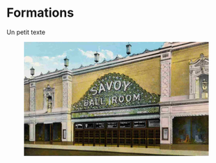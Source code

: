 # Formations

Un petit texte

<figure class="app-frame formations encart" data-title="Le Savoy Ball Room à Harlem">
  <img src="/assets/images/savoy-harlem.jpg">
</figure>
